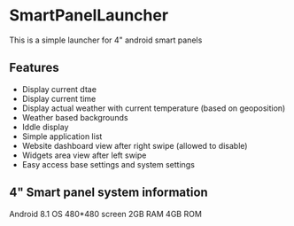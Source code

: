 # SmartPanelLauncher

This is a simple launcher for 4" android smart panels

## Features
- Display current dtae
- Display current time
- Display actual weather with current temperature (based on geoposition)
- Weather based backgrounds
- Iddle display
- Simple application list
- Website dashboard view after right swipe (allowed to disable)
- Widgets area view after left swipe
- Easy access base settings and system settings


## 4" Smart panel system information
Android 8.1 OS
480*480 screen
2GB RAM
4GB ROM
